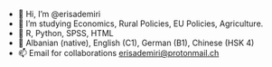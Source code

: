 - 👋 Hi, I’m @erisademiri
- 👀 I’m studying Economics, Rural Policies, EU Policies, Agriculture.
- 🌱 R, Python, SPSS, HTML
- 💞️ Albanian (native), English (C1), German (B1), Chinese (HSK 4)
- 📫 Email for collaborations erisademiri@protonmail.ch

<!---
erisademiri/erisademiri is a ✨ special ✨ repository because its `README.md` (this file) appears on your GitHub profile.
You can click the Preview link to take a look at your changes.
--->
